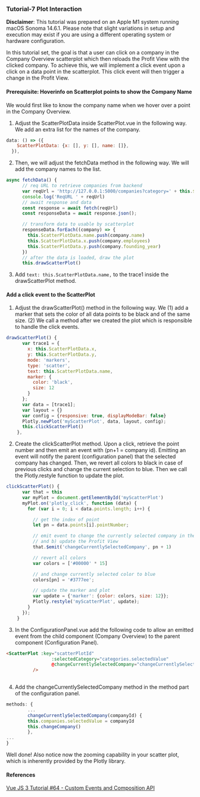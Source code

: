 ### Tutorial-7 Plot Interaction
**Disclaimer**: This tutorial was prepared on an Apple M1 system running macOS Sonoma 14.6.1. Please note that slight variations in setup and execution may exist if you are using a different operating system or hardware configuration.

In this tutorial set, the goal is that a user can click on a company in the Company Overview scatterplot which then reloads the Profit View with the clicked company.
To achieve this, we will implement a click event upon a click on a data point in the scatterplot. This click event will then trigger a change in the Profit View.

#### Prerequisite: Hoverinfo on Scatterplot points to show the Company Name
We would first like to know the company name when we hover over a point in the Company Overview.

1. Adjust the ScatterPlotData inside ScatterPlot.vue in the following way. We add an extra list for the names of the company.
```javascript
data: () => ({
    ScatterPlotData: {x: [], y: [], name: []},
  }),
```
2. Then, we will adjust the fetchData method in the following way. We will add the company names to the list.
```javascript
async fetchData() {
      // req URL to retrieve companies from backend
      var reqUrl = 'http://127.0.0.1:5000/companies?category=' + this.$props.selectedCategory
      console.log('ReqURL ' + reqUrl)
      // await response and data
      const response = await fetch(reqUrl)
      const responseData = await response.json();

      // transform data to usable by scatterplot
      responseData.forEach((company) => {
        this.ScatterPlotData.name.push(company.name)
        this.ScatterPlotData.x.push(company.employees)
        this.ScatterPlotData.y.push(company.founding_year)
      })
      // after the data is loaded, draw the plot
      this.drawScatterPlot()
```
3. Add ``text: this.ScatterPlotData.name,`` to the trace1 inside the drawScatterPlot method.

#### Add a click event to the ScatterPlot
1. Adjust the drawScatterPlot() method in the following way. We (1) add a marker that sets the color of all data points to be black and of the same size. (2) We call a method after we created the plot which is responsible to handle the click events.
```Javascript
drawScatterPlot() {
      var trace1 = {
        x: this.ScatterPlotData.x,
        y: this.ScatterPlotData.y,
        mode: 'markers',
        type: 'scatter',
        text: this.ScatterPlotData.name,
        marker: {
          color: 'black',
          size: 12
        }
      };
      var data = [trace1];
      var layout = {}
      var config = {responsive: true, displayModeBar: false}
      Plotly.newPlot('myScatterPlot', data, layout, config);
      this.clickScatterPlot()
    },
```
2. Create the clickScatterPlot method. Upon a click, retrieve the point number and then emit an event with (pn+1 = company id). Emitting an event will notify the parent (configuration panel) that the selected company has changed. Then, we revert all colors to black in case of previous clicks and change the current selection to blue. Then we call the Plotly.restyle function to update the plot.
```Javascript
clickScatterPlot() {
      var that = this
      var myPlot = document.getElementById('myScatterPlot')
      myPlot.on('plotly_click', function (data) {
        for (var i = 0; i < data.points.length; i++) {

          // get the index of point
          let pn = data.points[i].pointNumber;

          // emit event to change the currently selected company in the a) configuration panel
          // and b) update the Profit View
          that.$emit('changeCurrentlySelectedCompany', pn + 1)

          // revert all colors
          var colors = ['#00000' * 15]

          // and change currently selected color to blue
          colors[pn] = '#3777ee';

          // update the marker and plot
          var update = {'marker': {color: colors, size: 12}};
          Plotly.restyle('myScatterPlot', update);
        }
      });
    }
```
3. In the ConfigurationPanel.vue add the following code to allow an emitted event from the child component (Company Overview) to the parent component (Configuration Panel).
```html
<ScatterPlot :key="scatterPlotId"
                 :selectedCategory="categories.selectedValue"
                 @changeCurrentlySelectedCompany="changeCurrentlySelectedCompany"
          />
          
```
4. Add the changeCurrentlySelectedCompany method in the method part of the configuration panel.
```javascript
methods: {
        ...
        changeCurrentlySelectedCompany(companyId) {
        this.companies.selectedValue = companyId
        this.changeCompany()
        },
...
}
```
Well done! Also notice now the zooming capability in your scatter plot, which is inherently provided by the Plotly library.

#### References
[Vue JS 3 Tutorial #64 - Custom Events and Composition API](https://www.youtube.com/watch?v=1qvURjvZ12w)
